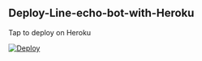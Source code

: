 ## Deploy-Line-echo-bot-with-Heroku


Tap to deploy on Heroku

<a href="https://heroku.com/deploy?template=https://github.com/samueljsluo/Deploy-Line-echo-bot-with-Heroku">
  <img src="https://www.herokucdn.com/deploy/button.svg" alt="Deploy">
</a>
 
